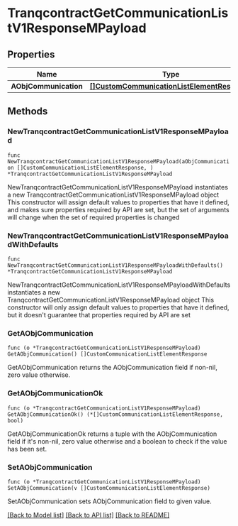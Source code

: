 # TranqcontractGetCommunicationListV1ResponseMPayload

## Properties

Name | Type | Description | Notes
------------ | ------------- | ------------- | -------------
**AObjCommunication** | [**[]CustomCommunicationListElementResponse**](CustomCommunicationListElementResponse.md) |  | 

## Methods

### NewTranqcontractGetCommunicationListV1ResponseMPayload

`func NewTranqcontractGetCommunicationListV1ResponseMPayload(aObjCommunication []CustomCommunicationListElementResponse, ) *TranqcontractGetCommunicationListV1ResponseMPayload`

NewTranqcontractGetCommunicationListV1ResponseMPayload instantiates a new TranqcontractGetCommunicationListV1ResponseMPayload object
This constructor will assign default values to properties that have it defined,
and makes sure properties required by API are set, but the set of arguments
will change when the set of required properties is changed

### NewTranqcontractGetCommunicationListV1ResponseMPayloadWithDefaults

`func NewTranqcontractGetCommunicationListV1ResponseMPayloadWithDefaults() *TranqcontractGetCommunicationListV1ResponseMPayload`

NewTranqcontractGetCommunicationListV1ResponseMPayloadWithDefaults instantiates a new TranqcontractGetCommunicationListV1ResponseMPayload object
This constructor will only assign default values to properties that have it defined,
but it doesn't guarantee that properties required by API are set

### GetAObjCommunication

`func (o *TranqcontractGetCommunicationListV1ResponseMPayload) GetAObjCommunication() []CustomCommunicationListElementResponse`

GetAObjCommunication returns the AObjCommunication field if non-nil, zero value otherwise.

### GetAObjCommunicationOk

`func (o *TranqcontractGetCommunicationListV1ResponseMPayload) GetAObjCommunicationOk() (*[]CustomCommunicationListElementResponse, bool)`

GetAObjCommunicationOk returns a tuple with the AObjCommunication field if it's non-nil, zero value otherwise
and a boolean to check if the value has been set.

### SetAObjCommunication

`func (o *TranqcontractGetCommunicationListV1ResponseMPayload) SetAObjCommunication(v []CustomCommunicationListElementResponse)`

SetAObjCommunication sets AObjCommunication field to given value.



[[Back to Model list]](../README.md#documentation-for-models) [[Back to API list]](../README.md#documentation-for-api-endpoints) [[Back to README]](../README.md)


